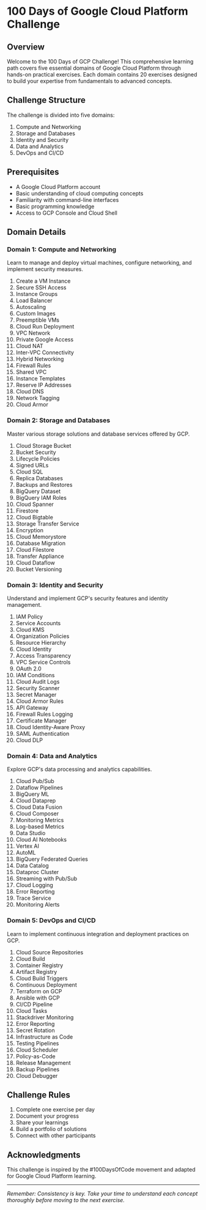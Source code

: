 # 100 Days of Google Cloud Platform Challenge

## Overview
Welcome to the 100 Days of GCP Challenge! This comprehensive learning path covers five essential domains of Google Cloud Platform through hands-on practical exercises. Each domain contains 20 exercises designed to build your expertise from fundamentals to advanced concepts.

## Challenge Structure
The challenge is divided into five domains:
1. Compute and Networking
2. Storage and Databases
3. Identity and Security
4. Data and Analytics
5. DevOps and CI/CD

## Prerequisites
- A Google Cloud Platform account
- Basic understanding of cloud computing concepts
- Familiarity with command-line interfaces
- Basic programming knowledge
- Access to GCP Console and Cloud Shell

## Domain Details

### Domain 1: Compute and Networking
Learn to manage and deploy virtual machines, configure networking, and implement security measures.

1. Create a VM Instance
2. Secure SSH Access
3. Instance Groups
4. Load Balancer
5. Autoscaling
6. Custom Images
7. Preemptible VMs
8. Cloud Run Deployment
9. VPC Network
10. Private Google Access
11. Cloud NAT
12. Inter-VPC Connectivity
13. Hybrid Networking
14. Firewall Rules
15. Shared VPC
16. Instance Templates
17. Reserve IP Addresses
18. Cloud DNS
19. Network Tagging
20. Cloud Armor

### Domain 2: Storage and Databases
Master various storage solutions and database services offered by GCP.

1. Cloud Storage Bucket
2. Bucket Security
3. Lifecycle Policies
4. Signed URLs
5. Cloud SQL
6. Replica Databases
7. Backups and Restores
8. BigQuery Dataset
9. BigQuery IAM Roles
10. Cloud Spanner
11. Firestore
12. Cloud Bigtable
13. Storage Transfer Service
14. Encryption
15. Cloud Memorystore
16. Database Migration
17. Cloud Filestore
18. Transfer Appliance
19. Cloud Dataflow
20. Bucket Versioning

### Domain 3: Identity and Security
Understand and implement GCP's security features and identity management.

1. IAM Policy
2. Service Accounts
3. Cloud KMS
4. Organization Policies
5. Resource Hierarchy
6. Cloud Identity
7. Access Transparency
8. VPC Service Controls
9. OAuth 2.0
10. IAM Conditions
11. Cloud Audit Logs
12. Security Scanner
13. Secret Manager
14. Cloud Armor Rules
15. API Gateway
16. Firewall Rules Logging
17. Certificate Manager
18. Cloud Identity-Aware Proxy
19. SAML Authentication
20. Cloud DLP

### Domain 4: Data and Analytics
Explore GCP's data processing and analytics capabilities.

1. Cloud Pub/Sub
2. Dataflow Pipelines
3. BigQuery ML
4. Cloud Dataprep
5. Cloud Data Fusion
6. Cloud Composer
7. Monitoring Metrics
8. Log-based Metrics
9. Data Studio
10. Cloud AI Notebooks
11. Vertex AI
12. AutoML
13. BigQuery Federated Queries
14. Data Catalog
15. Dataproc Cluster
16. Streaming with Pub/Sub
17. Cloud Logging
18. Error Reporting
19. Trace Service
20. Monitoring Alerts

### Domain 5: DevOps and CI/CD
Learn to implement continuous integration and deployment practices on GCP.

1. Cloud Source Repositories
2. Cloud Build
3. Container Registry
4. Artifact Registry
5. Cloud Build Triggers
6. Continuous Deployment
7. Terraform on GCP
8. Ansible with GCP
9. CI/CD Pipeline
10. Cloud Tasks
11. Stackdriver Monitoring
12. Error Reporting
13. Secret Rotation
14. Infrastructure as Code
15. Testing Pipelines
16. Cloud Scheduler
17. Policy-as-Code
18. Release Management
19. Backup Pipelines
20. Cloud Debugger

## Challenge Rules
1. Complete one exercise per day
2. Document your progress
3. Share your learnings
4. Build a portfolio of solutions
5. Connect with other participants



## Acknowledgments
This challenge is inspired by the #100DaysOfCode movement and adapted for Google Cloud Platform learning.

---
*Remember: Consistency is key. Take your time to understand each concept thoroughly before moving to the next exercise.*
